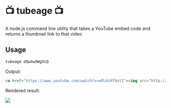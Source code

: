 # :tv: tubeage :tv:
A node.js command line utility that takes a YouTube embed code and returns a thumbnail link to that video

## Usage 
``` bash
tubeage dQw4w9WgXcQ
```

Output:
``` html 
<a href="https://www.youtube.com/watch?v=wPLdcH79ztI"><img src="http://img.youtube.com/vi/wPLdcH79ztI/sddefault.jpg"/></a>
```

Rendered result:

<a href="https://www.youtube.com/watch?v=wPLdcH79ztI"><img src="http://img.youtube.com/vi/wPLdcH79ztI/sddefault.jpg"/></a>
